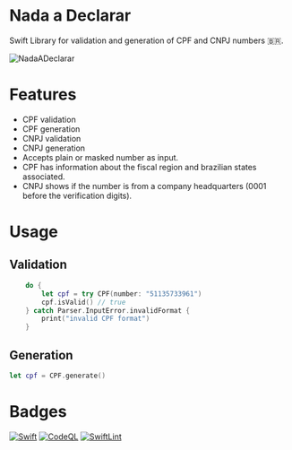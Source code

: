 # Nada a Declarar
Swift Library for validation and generation of CPF and CNPJ numbers 🇧🇷.

![NadaADeclarar](https://github.com/Lucien/NadaADeclarar/assets/382357/3e7b23ad-15f9-4a05-8582-3e1a857d36ba)

# Features

- CPF validation
- CPF generation
- CNPJ validation
- CNPJ generation
- Accepts plain or masked number as input.
- CPF has information about the fiscal region and brazilian states associated.
- CNPJ shows if the number is from a company headquarters (0001 before the verification digits).

# Usage


## Validation

```swift
    do {
        let cpf = try CPF(number: "51135733961")
        cpf.isValid() // true
    } catch Parser.InputError.invalidFormat {
        print("invalid CPF format")
    }
```

## Generation

```swift
let cpf = CPF.generate()
```

# Badges

[![Swift](https://github.com/Lucien/NadaADeclarar/actions/workflows/swift.yml/badge.svg?branch=master)](https://github.com/Lucien/NadaADeclarar/actions/workflows/swift.yml) [![CodeQL](https://github.com/Lucien/NadaADeclarar/actions/workflows/codeql.yml/badge.svg)](https://github.com/Lucien/NadaADeclarar/actions/workflows/codeql.yml) [![SwiftLint](https://github.com/Lucien/NadaADeclarar/actions/workflows/swiftlint.yml/badge.svg)](https://github.com/Lucien/NadaADeclarar/actions/workflows/swiftlint.yml)
